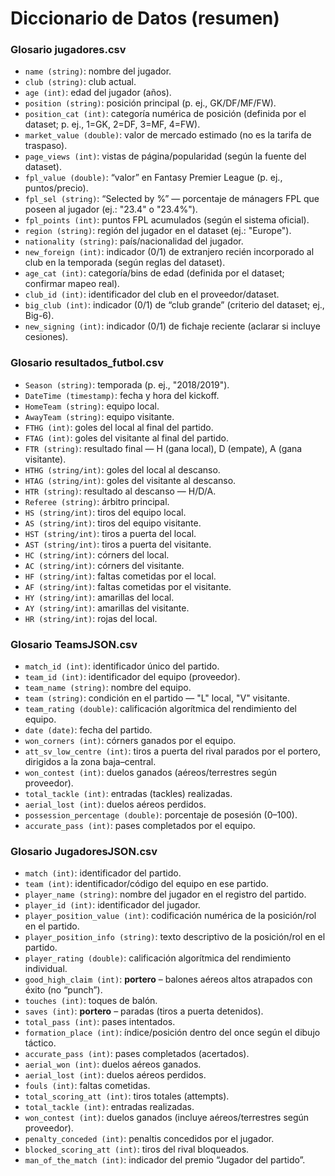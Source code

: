 # Diccionario de Datos (resumen)

### Glosario jugadores.csv
- `name (string)`: nombre del jugador.
- `club (string)`: club actual.
- `age (int)`: edad del jugador (años).
- `position (string)`: posición principal (p. ej., GK/DF/MF/FW).
- `position_cat (int)`: categoría numérica de posición (definida por el dataset; p. ej., 1=GK, 2=DF, 3=MF, 4=FW).
- `market_value (double)`: valor de mercado estimado (no es la tarifa de traspaso).
- `page_views (int)`: vistas de página/popularidad (según la fuente del dataset).
- `fpl_value (double)`: “valor” en Fantasy Premier League (p. ej., puntos/precio).
- `fpl_sel (string)`: “Selected by %” — porcentaje de mánagers FPL que poseen al jugador (ej.: "23.4" o "23.4%").
- `fpl_points (int)`: puntos FPL acumulados (según el sistema oficial).
- `region (string)`: región del jugador en el dataset (ej.: "Europe").
- `nationality (string)`: país/nacionalidad del jugador.
- `new_foreign (int)`: indicador (0/1) de extranjero recién incorporado al club en la temporada (según reglas del dataset).
- `age_cat (int)`: categoría/bins de edad (definida por el dataset; confirmar mapeo real).
- `club_id (int)`: identificador del club en el proveedor/dataset.
- `big_club (int)`: indicador (0/1) de “club grande” (criterio del dataset; ej., Big-6).
- `new_signing (int)`: indicador (0/1) de fichaje reciente (aclarar si incluye cesiones).

### Glosario resultados_futbol.csv
- `Season (string)`: temporada (p. ej., "2018/2019").
- `DateTime (timestamp)`: fecha y hora del kickoff.
- `HomeTeam (string)`: equipo local.
- `AwayTeam (string)`: equipo visitante.
- `FTHG (int)`: goles del local al final del partido.
- `FTAG (int)`: goles del visitante al final del partido.
- `FTR (string)`: resultado final — H (gana local), D (empate), A (gana visitante).
- `HTHG (string/int)`: goles del local al descanso.
- `HTAG (string/int)`: goles del visitante al descanso.
- `HTR (string)`: resultado al descanso — H/D/A.
- `Referee (string)`: árbitro principal.
- `HS (string/int)`: tiros del equipo local.
- `AS (string/int)`: tiros del equipo visitante.
- `HST (string/int)`: tiros a puerta del local.
- `AST (string/int)`: tiros a puerta del visitante.
- `HC (string/int)`: córners del local.
- `AC (string/int)`: córners del visitante.
- `HF (string/int)`: faltas cometidas por el local.
- `AF (string/int)`: faltas cometidas por el visitante.
- `HY (string/int)`: amarillas del local.
- `AY (string/int)`: amarillas del visitante.
- `HR (string/int)`: rojas del local.

### Glosario TeamsJSON.csv
- `match_id (int)`: identificador único del partido.
- `team_id (int)`: identificador del equipo (proveedor).
- `team_name (string)`: nombre del equipo.
- `team (string)`: condición en el partido — "L" local, "V" visitante.
- `team_rating (double)`: calificación algorítmica del rendimiento del equipo.
- `date (date)`: fecha del partido.
- `won_corners (int)`: córners ganados por el equipo.
- `att_sv_low_centre (int)`: tiros a puerta del rival parados por el portero, dirigidos a la zona baja–central.
- `won_contest (int)`: duelos ganados (aéreos/terrestres según proveedor).
- `total_tackle (int)`: entradas (tackles) realizadas.
- `aerial_lost (int)`: duelos aéreos perdidos.
- `possession_percentage (double)`: porcentaje de posesión (0–100).
- `accurate_pass (int)`: pases completados por el equipo.

### Glosario JugadoresJSON.csv
- `match (int)`: identificador del partido. 
- `team (int)`: identificador/código del equipo en ese partido.  
- `player_name (string)`: nombre del jugador en el registro del partido.  
- `player_id (int)`: identificador del jugador.  
- `player_position_value (int)`: codificación numérica de la posición/rol en el partido.  
- `player_position_info (string)`: texto descriptivo de la posición/rol en el partido.  
- `player_rating (double)`: calificación algorítmica del rendimiento individual.  
- `good_high_claim (int)`: **portero** – balones aéreos altos atrapados con éxito (no “punch”).  
- `touches (int)`: toques de balón.  
- `saves (int)`: **portero** – paradas (tiros a puerta detenidos).  
- `total_pass (int)`: pases intentados.  
- `formation_place (int)`: índice/posición dentro del once según el dibujo táctico.  
- `accurate_pass (int)`: pases completados (acertados).  
- `aerial_won (int)`: duelos aéreos ganados.  
- `aerial_lost (int)`: duelos aéreos perdidos.  
- `fouls (int)`: faltas cometidas.  
- `total_scoring_att (int)`: tiros totales (attempts).  
- `total_tackle (int)`: entradas realizadas.  
- `won_contest (int)`: duelos ganados (incluye aéreos/terrestres según proveedor).  
- `penalty_conceded (int)`: penaltis concedidos por el jugador.  
- `blocked_scoring_att (int)`: tiros del rival bloqueados.  
- `man_of_the_match (int)`: indicador del premio “Jugador del partido”.
